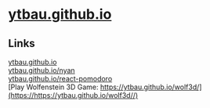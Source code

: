 # [ytbau.github.io](https://ytbau.github.io/) 

## Links

[ytbau.github.io](https://ytbau.github.io/)  
[ytbau.github.io/nyan](https://ytbau.github.io/nyan/)  
[ytbau.github.io/react-pomodoro](https://ytbau.github.io/react-pomodoro/)  
[Play Wolfenstein 3D Game: https://ytbau.github.io/wolf3d/](https://https://ytbau.github.io/wolf3d//)  
